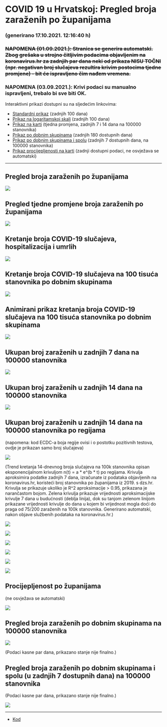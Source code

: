 # COVID 19 u Hrvatskoj: Pregled broja zaraženih po županijama

### (generirano 17.10.2021. 12:16:40 h)

### ~~NAPOMENA (01.09.2021.): Stranica se generira automatski. Zbog grešaka u strojno čitljivim podacima objavljenim na koronavirus.hr za zadnjih par dana neki od prikaza NISU TOČNI (npr. negativan broj slučajeva rezultira krivim postocima tjedne promjene) - bit će ispravljeno čim nađem vremena.~~

### NAPOMENA (03.09.2021.): Krivi podaci su manualno ispravljeni, trebalo bi sve biti OK.

Interaktivni prikazi dostupni su na sljedećim linkovima:

- [Standardni prikaz](html/index.html) (zadnjih 100 dana)
- [Prikaz na logaritamskoj skali](html/index_log.html) (zadnjih 100 dana)
- [Prikaz na karti](html/index_map.html) (tjedna promjena, zadnjih 7 i 14 dana na 100000 stanovnika)
- [Prikaz po dobnim skupinama](html/index_per_age.html) (zadnjih 180 dostupnih dana)
- [Prikaz po dobnim skupinama i spolu](html/index_pyramid.html) (zadnjih 7 dostupnih dana, na 100000 stanovnika)
- [Prikaz procijepljenosti na karti](html/index_vaccination.html) (zadnji dostupni podaci, ne osvježava se automatski)

-----

## Pregled broja zaraženih po županijama

![](img/2021_10_16_line_plots.png)

## Pregled tjedne promjene broja zaraženih po županijama

![](img/2021_10_16_map.png)

## Kretanje broja COVID-19 slučajeva, hospitalizacija i umrlih

![](img/2021_10_16_cases_hospitalisations_deaths.png)

## Kretanje broja COVID-19 slučajeva na 100 tisuća stanovnika po dobnim skupinama

![](img/2021_10_16_cases_per_age_group_lines.png)

## Animirani prikaz kretanja broja COVID-19 slučajeva na 100 tisuća stanovnika po dobnim skupinama

![](img/2021_10_16anim_aug_1200.gif)

## Ukupan broj zaraženih u zadnjih 7 dana na 100000 stanovnika

![](img/2021_10_16_map_7_day_per_100k.png)

## Ukupan broj zaraženih u zadnjih 14 dana na 100000 stanovnika

![](img/2021_10_16_map_14_day_per_100k.png)

## Ukupan broj zaraženih u zadnjih 14 dana na 100000 stanovnika po regijama

(napomena: kod ECDC-a boja regije ovisi i o postotku pozitivnih testova, ovdje je prikazan samo broj slučajeva)

![](img/2021_10_16_map_14_day_per_100k_region.png)

(Trend kretanja 14-dnevnog broja slučajeva na 100k stanovnika opisan eksponencijalnom krivuljom n(t) = a * e^(b * t) po regijama. Krivulja aproksimira podatke zadnjih 7 dana, izračunate iz podataka objavljenih na koronavirus.hr, koristeći broj stanovnika po županijama iz 2019. s dzs.hr. Krivulja se prikazuje ukoliko je R^2 aproksimacije > 0.95, prikazana je narančastom bojom. Zelena krivulja prikazuje vrijednosti aproksimacijske krivulje 7 dana u budućnosti (deblja linija), dok su tanjom zelenom linijom prikazane vrijednosti krivulje do dana u kojem bi vrijednost mogla doći do praga od 75/200 zaraženih na 100k stanovnika. Generirano automatski, nakon objave službenih podataka na koronavirus.hr.)

![](img/2021_10_16_current_Jadranska_Hrvatska.png)

![](img/2021_10_16_current_Panonska_Hrvatska.png)

![](img/2021_10_16_current_Grad_Zagreb.png)

![](img/2021_10_16_current_Sjeverna_Hrvatska.png)

![](img/2021_10_16_current_Republika_Hrvatska.png)

![](img/2021_10_16_cases_hospitalisations_deaths_Republika_Hrvatska.png)

## Procijepljenost po županijama

(ne osvježava se automatski)

![](img/2021_10_16_vaccination.png)

## Pregled broja zaraženih po dobnim skupinama na 100000 stanovnika

![](img/2021_10_16_per_age_group.png)

(Podaci kasne par dana, prikazano stanje nije finalno.)

## Pregled broja zaraženih po dobnim skupinama i spolu (u zadnjih 7 dostupnih dana) na 100000 stanovnika

(Podaci kasne par dana, prikazano stanje nije finalno.)

![](img/2021_10_16_pyramid.png)

-----

- [Kod](https://github.com/ppalasek/covid_plots_croatia)

